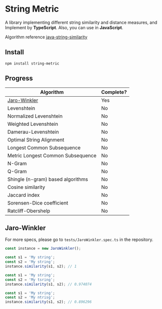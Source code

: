 # String Metric

A library implementing different string similarity and distance measures, and Implement by **TypeScript**. Also, you can use in **JavaScript**.

Algorithm reference [java-string-similarity](https://github.com/tdebatty/java-string-similarity)

## Install

`npm install string-metric`

## Progress

| Algorithm                         | Complete? |
| --------------------------------- | --------- |
| [Jaro-Winkler](#Jaro-Winkler)     | Yes       |
| Levenshtein                       | No        |
| Normalized Levenshtein            | No        |
| Weighted Levenshtein              | No        |
| Damerau-Levenshtein               | No        |
| Optimal String Alignment          | No        |
| Longest Common Subsequence        | No        |
| Metric Longest Common Subsequence | No        |
| N-Gram                            | No        |
| Q-Gram                            | No        |
| Shingle (n-gram) based algorithms | No        |
| Cosine similarity                 | No        |
| Jaccard index                     | No        |
| Sorensen-Dice coefficient         | No        |
| Ratcliff-Obershelp                | No        |

## Jaro-Winkler

For more specs, please go to `tests/JaroWinkler.spec.ts` in the repository.

```typescript
const instance = new JaroWinkler();

const s1 = 'My string';
const s2 = 'My string';
instance.similarity(s1, s2); // 1

const s1 = 'My string';
const s2 = 'My tsring';
instance.similarity(s1, s2); // 0.974074

const s1 = 'My string';
const s2 = 'My ntrisg';
instance.similarity(s1, s2); // 0.896296
```

